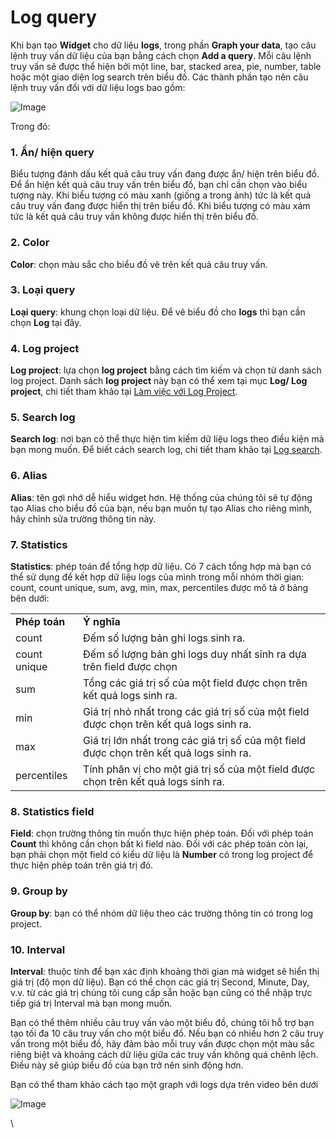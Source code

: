# Log query

Khi bạn tạo **Widget** cho dữ liệu **logs**, trong phần **Graph your data**, tạo câu lệnh truy vấn dữ liệu của bạn bằng cách chọn **Add a query**. Mỗi câu lệnh truy vấn sẽ được thể hiện bởi một line, bar, stacked area, pie, number, table hoặc một giao diện log search trên biểu đồ. Các thành phần tạo nên câu lệnh truy vấn đối với dữ liệu logs bao gồm: 

![Image](https://github.com/vngcloud/docs/blob/main/Vietnamese/.gitbook/assets/image%20(80).png?raw=true)

Trong đó:

### 1. Ẩn/ hiện query

Biểu tượng đánh dấu kết quả câu truy vấn đang được ẩn/ hiện trên biểu đồ. Để ẩn hiện kết quả câu truy vấn trên biểu đồ, bạn chỉ cần chọn vào biểu tượng này. Khi biểu tượng có màu xanh (giống a trong ảnh) tức là kết quả câu truy vấn đang được hiển thị trên biểu đồ. Khi biểu tượng có màu xám tức là kết quả câu truy vấn không được hiển thị trên biểu đồ.

### 2. Color

**Color**: chọn màu sắc cho biểu đồ vẽ trên kết quả câu truy vấn.

### 3. Loại query

**Loại query**: khung chọn loại dữ liệu. Để vẽ biểu đồ cho **logs** thì bạn cần chọn **Log** tại đây. 

### 4. Log project

**Log project**: lựa chọn **log project** bằng cách tìm kiếm và chọn từ danh sách log project. Danh sách **log project** này bạn có thể xem tại mục **Log/ Log project**, chi tiết tham khảo tại [Làm việc với Log Project](https://docs.vngcloud.vn/vng-cloud-document/vn/vmonitor-platform/cach-tinh-nang-cua-vmonitor-platform/logs/lam-viec-voi-log-project).

### 5. Search log

**Search log**: nơi bạn có thể thực hiện tìm kiếm dữ liệu logs theo điều kiện mà bạn mong muốn. Để biết cách search log, chi tiết tham khảo tại [Log search](https://docs.vngcloud.vn/vng-cloud-document/vn/vmonitor-platform/cach-tinh-nang-cua-vmonitor-platform/dashboard/widget/log-search).

### 6. Alias

**Alias**: tên gợi nhớ dễ hiểu widget hơn. Hệ thống của chúng tôi sẽ tự động tạo Alias cho biểu đồ của bạn, nếu bạn muốn tự tạo Alias cho riêng mình, hãy chỉnh sửa trường thông tin này.

### 7. Statistics

**Statistics**: phép toán để tổng hợp dữ liệu. Có 7 cách tổng hợp mà bạn có thể sử dụng để kết hợp dữ liệu logs của mình trong mỗi nhóm thời gian: count, count unique, sum, avg, min, max, percentiles được mô tả ở bảng bên dưới: 

|  |  |
| --- | --- |
| **Phép toán** | **Ý nghĩa** |
| count | Đếm số lượng bản ghi logs sinh ra. |
| count unique | Đếm số lượng bản ghi logs duy nhất sinh ra dựa trên field được chọn |
| sum | Tổng các giá trị số của một field được chọn trên kết quả logs sinh ra. |
| min | Giá trị nhỏ nhất trong các giá trị số của một field được chọn trên kết quả logs sinh ra. |
| max | Giá trị lớn nhất trong các giá trị số của một field được chọn trên kết quả logs sinh ra. |
| percentiles | Tính phân vị cho một giá trị số của một field được chọn trên kết quả logs sinh ra. |

### 8. Statistics field

**Field**: chọn trường thông tin muốn thực hiện phép toán. Đối với phép toán **Count** thì không cần chọn bất kì field nào. Đối với các phép toán còn lại, bạn phải chọn một field có kiểu dữ liệu là **Number** có trong log project để thực hiện phép toán trên giá trị đó.

### 9. Group by

**Group by**: bạn có thể nhóm dữ liệu theo các trường thông tin có trong log project.

### 10. Interval

**Interval**: thuộc tính để bạn xác định khoảng thời gian mà widget sẽ hiển thị giá trị (độ mọn dữ liệu). Bạn có thể chọn các giá trị Second, Minute, Day, v.v. từ các giá trị chúng tôi cung cấp sẵn hoặc bạn cũng có thể nhập trực tiếp giá trị Interval mà bạn mong muốn.

Bạn có thể thêm nhiều câu truy vấn vào một biểu đồ, chúng tôi hỗ trợ bạn tạo tối đa 10 câu truy vấn cho một biểu đồ. Nếu bạn có nhiều hơn 2 câu truy vấn trong một biểu đồ, hãy đảm bảo mỗi truy vấn được chọn một màu sắc riêng biệt và khoảng cách dữ liệu giữa các truy vấn không quá chênh lệch. Điều này sẽ giúp biểu đồ của bạn trở nên sinh động hơn. 

Bạn có thể tham khảo cách tạo một graph với logs dựa trên video bên dưới

![Image](https://github.com/vngcloud/docs/blob/main/Vietnamese/.gitbook/assets/1.gif?raw=true)

\
